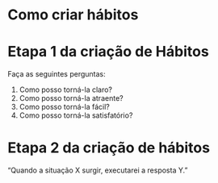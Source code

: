 # Como criar hábitos

# Etapa 1 da criação de Hábitos

Faça as seguintes perguntas:
1. Como posso torná-la claro?
2. Como posso torná-la atraente?
3. Como posso torná-la fácil?
4. Como posso torná-la satisfatório?

# Etapa 2 da criação de hábitos

“Quando a situação X surgir, executarei a resposta Y.”
